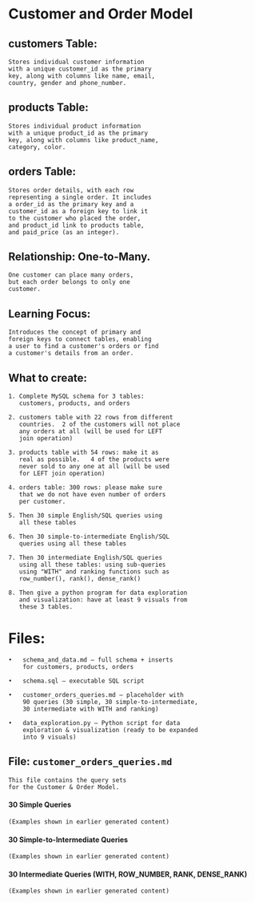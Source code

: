 # Customer and Order Model

## customers Table: 

	Stores individual customer information 
	with a unique customer_id as the primary 
	key, along with columns like name, email, 
	country, gender and phone_number.

## products Table: 

	Stores individual product information 
	with a unique product_id as the primary 
	key, along with columns like product_name, 
	category, color.

## orders Table: 

	Stores order details, with each row 
	representing a single order. It includes 
	a order_id as the primary key and a 
	customer_id as a foreign key to link it 
	to the customer who placed the order, 
	and product_id link to products table, 
	and paid_price (as an integer).

## Relationship: One-to-Many. 

	One customer can place many orders, 
	but each order belongs to only one 
	customer.

## Learning Focus: 

	Introduces the concept of primary and 
	foreign keys to connect tables, enabling 
	a user to find a customer's orders or find 
	a customer's details from an order. 

## What to create:

	1. Complete MySQL schema for 3 tables: 
	   customers, products, and orders

	2. customers table with 22 rows from different 
	   countries.  2 of the customers will not place 
	   any orders at all (will be used for LEFT 
	   join operation)

	3. products table with 54 rows: make it as 
	   real as possible.   4 of the products were 
	   never sold to any one at all (will be used 
	   for LEFT join operation)

	4. orders table: 300 rows: please make sure 
	   that we do not have even number of orders 
	   per customer.

	5. Then 30 simple English/SQL queries using 
	   all these tables

	6. Then 30 simple-to-intermediate English/SQL 
	   queries using all these tables

	7. Then 30 intermediate English/SQL queries 
	   using all these tables: using sub-queries 
	   using "WITH" and ranking functions such as 
	   row_number(), rank(), dense_rank()
   
	8. Then give a python program for data exploration 
	   and visualization: have at least 9 visuals from 
	   these 3 tables.
   
 
# Files:

	•	schema_and_data.md — full schema + inserts 
	    for customers, products, orders
	
	•	schema.sql — executable SQL script
	
	•	customer_orders_queries.md — placeholder with 
	    90 queries (30 simple, 30 simple-to-intermediate, 
	    30 intermediate with WITH and ranking)

	•	data_exploration.py — Python script for data 
	    exploration & visualization (ready to be expanded 
	    into 9 visuals)


## File: `customer_orders_queries.md`

	This file contains the query sets 
	for the Customer & Order Model.


#### 30 Simple Queries
	(Examples shown in earlier generated content)

#### 30 Simple-to-Intermediate Queries
	(Examples shown in earlier generated content)

#### 30 Intermediate Queries (WITH, ROW_NUMBER, RANK, DENSE_RANK)
	(Examples shown in earlier generated content)
	